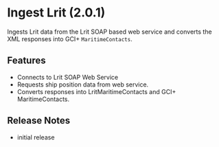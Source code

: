 # Ingest Lrit (2.0.1)

Ingests Lrit data from the Lrit SOAP based web service and converts the XML responses into GCI+ `MaritimeContacts`.

## Features

- Connects to Lrit SOAP Web Service
- Requests ship position data from web service.
- Converts responses into LritMaritimeContacts and GCI+ MaritimeContacts.
    
## Release Notes

- initial release
